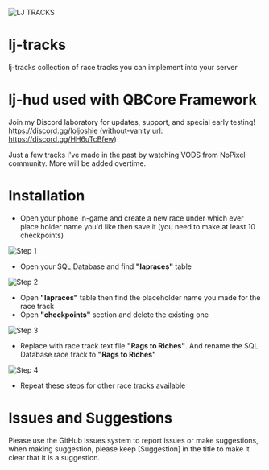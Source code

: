 ![LJ TRACKS](https://user-images.githubusercontent.com/91661118/140845070-1b0a8ba3-b669-4d7e-b931-020a68510893.png)

# lj-tracks
lj-tracks collection of race tracks you can implement into your server

# lj-hud used with QBCore Framework
Join my Discord laboratory for updates, support, and special early testing!
<br>
https://discord.gg/loljoshie (without-vanity url: https://discord.gg/HH6uTcBfew)

Just a few tracks I've made in the past by watching VODS from NoPixel community. More will be added overtime.

# Installation
* Open your phone in-game and create a new race under which ever place holder name you'd like then save it (you need to make at least 10 checkpoints)

![Step 1](https://user-images.githubusercontent.com/91661118/140831214-286dd44e-931d-4b02-9a34-4835854a1324.PNG)
* Open your SQL Database and find **"lapraces"** table

![Step 2](https://user-images.githubusercontent.com/91661118/140831699-85c8607f-e76e-4cc5-97fe-94438ac52b79.PNG)

* Open **"lapraces"** table then find the placeholder name you made for the race track
* Open **"checkpoints"** section and delete the existing one

![Step 3](https://user-images.githubusercontent.com/91661118/140832208-5eea8e8c-bc6f-4bd6-98b7-2f366c661871.PNG)

* Replace with race track text file **"Rags to Riches"**. And rename the SQL Database race track to **"Rags to Riches"**

![Step 4](https://user-images.githubusercontent.com/91661118/140832505-3b1efc1d-1b14-445a-a382-a4c3d2cade64.PNG)

* Repeat these steps for other race tracks available

# Issues and Suggestions
Please use the GitHub issues system to report issues or make suggestions, when making suggestion, please keep [Suggestion] in the title to make it clear that it is a suggestion.

